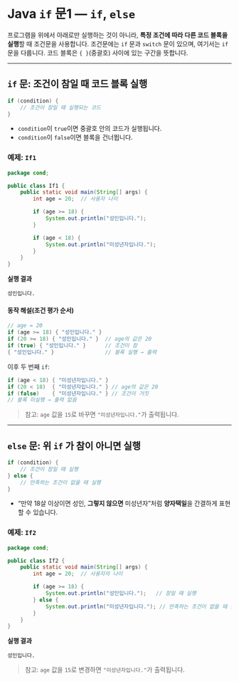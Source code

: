 # Java `if` 문1 — `if`, `else`

프로그램을 위에서 아래로만 실행하는 것이 아니라, **특정 조건에 따라 다른 코드 블록을 실행**할 때 조건문을 사용합니다. 조건문에는 `if` 문과 `switch` 문이 있으며, 여기서는 `if` 문을 다룹니다. 코드 블록은 `{ }`(중괄호) 사이에 있는 구간을 뜻합니다.

---

## `if` 문: 조건이 참일 때 코드 블록 실행

```java
if (condition) {
    // 조건이 참일 때 실행되는 코드
}
```

* `condition`이 `true`이면 중괄호 안의 코드가 실행됩니다.
* `condition`이 `false`이면 블록을 건너뜁니다.

### 예제: `If1`

```java
package cond;

public class If1 {
    public static void main(String[] args) {
        int age = 20;  // 사용자 나이

        if (age >= 18) {
            System.out.println("성인입니다.");
        }

        if (age < 18) {
            System.out.println("미성년자입니다.");
        }
    }
}
```

**실행 결과**

```
성인입니다.
```

#### 동작 해설(조건 평가 순서)

```java
// age = 20
if (age >= 18) { "성인입니다." }
if (20 >= 18) { "성인입니다." }  // age의 값은 20
if (true) { "성인입니다." }      // 조건이 참
{ "성인입니다." }                // 블록 실행 → 출력
```

이후 두 번째 `if`:

```java
if (age < 18) { "미성년자입니다." }
if (20 < 18)  { "미성년자입니다." } // age의 값은 20
if (false)    { "미성년자입니다." } // 조건이 거짓
// 블록 미실행 → 출력 없음
```

> 참고: `age` 값을 `15`로 바꾸면 `"미성년자입니다."`가 출력됩니다.

---

## `else` 문: 위 `if` 가 참이 아니면 실행

```java
if (condition) {
    // 조건이 참일 때 실행
} else {
    // 만족하는 조건이 없을 때 실행
}
```

* “만약 18살 이상이면 성인, **그렇지 않으면** 미성년자”처럼 **양자택일**을 간결하게 표현할 수 있습니다.

### 예제: `If2`

```java
package cond;

public class If2 {
    public static void main(String[] args) {
        int age = 20;  // 사용자의 나이

        if (age >= 18) {
            System.out.println("성인입니다.");   // 참일 때 실행
        } else {
            System.out.println("미성년자입니다."); // 만족하는 조건이 없을 때 실행
        }
    }
}
```

**실행 결과**

```
성인입니다.
```

> 참고: `age` 값을 `15`로 변경하면 `"미성년자입니다."`가 출력됩니다.
